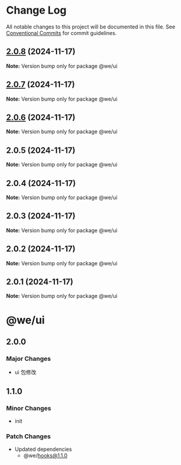 # Change Log

All notable changes to this project will be documented in this file.
See [Conventional Commits](https://conventionalcommits.org) for commit guidelines.

## [2.0.8](https://github.com/weiAX95/we-lib/compare/@we/ui@2.0.7...@we/ui@2.0.8) (2024-11-17)

**Note:** Version bump only for package @we/ui





## [2.0.7](https://github.com/weiAX95/we-lib/compare/@we/ui@2.0.5...@we/ui@2.0.7) (2024-11-17)

**Note:** Version bump only for package @we/ui





## [2.0.6](https://github.com/weiAX95/we-lib/compare/@we/ui@2.0.5...@we/ui@2.0.6) (2024-11-17)

**Note:** Version bump only for package @we/ui





## 2.0.5 (2024-11-17)

**Note:** Version bump only for package @we/ui





## 2.0.4 (2024-11-17)

**Note:** Version bump only for package @we/ui





## 2.0.3 (2024-11-17)

**Note:** Version bump only for package @we/ui





## 2.0.2 (2024-11-17)

**Note:** Version bump only for package @we/ui





## 2.0.1 (2024-11-17)

**Note:** Version bump only for package @we/ui





# @we/ui

## 2.0.0

### Major Changes

- ui 包修改

## 1.1.0

### Minor Changes

- init

### Patch Changes

- Updated dependencies
  - @we/hooks@1.1.0
